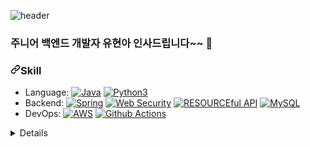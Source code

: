 ![header](https://capsule-render.vercel.app/api?type=Waving&color=auto&height=225&section=header&text=Welcome&fontSize=90)


### 주니어 백엔드 개발자 유현아 인사드립니다~~ 👋




<h3 dir="auto"><a id="user-content-skill" class="anchor" aria-hidden="true" href="#skill"><svg class="octicon octicon-link" viewBox="0 0 16 16" version="1.1" width="16" height="16" aria-hidden="true"><path d="m7.775 3.275 1.25-1.25a3.5 3.5 0 1 1 4.95 4.95l-2.5 2.5a3.5 3.5 0 0 1-4.95 0 .751.751 0 0 1 .018-1.042.751.751 0 0 1 1.042-.018 1.998 1.998 0 0 0 2.83 0l2.5-2.5a2.002 2.002 0 0 0-2.83-2.83l-1.25 1.25a.751.751 0 0 1-1.042-.018.751.751 0 0 1-.018-1.042Zm-4.69 9.64a1.998 1.998 0 0 0 2.83 0l1.25-1.25a.751.751 0 0 1 1.042.018.751.751 0 0 1 .018 1.042l-1.25 1.25a3.5 3.5 0 1 1-4.95-4.95l2.5-2.5a3.5 3.5 0 0 1 4.95 0 .751.751 0 0 1-.018 1.042.751.751 0 0 1-1.042.018 1.998 1.998 0 0 0-2.83 0l-2.5 2.5a1.998 1.998 0 0 0 0 2.83Z"></path></svg></a>Skill</h3>
<ul dir="auto">
<li>Language:
<a target="_blank" rel="noopener noreferrer nofollow" href="https://camo.githubusercontent.com/cb6ba63b980eb3ddabe7435dfe0d88a3a42b5b0b1484fb66efa928ed6989a1d8/68747470733a2f2f696d672e736869656c64732e696f2f62616467652f4a6176612d2532334544384230302e7376673f267374796c653d666c6174266c6f676f3d6a617661266c6f676f436f6c6f723d7768697465"><img src="https://camo.githubusercontent.com/cb6ba63b980eb3ddabe7435dfe0d88a3a42b5b0b1484fb66efa928ed6989a1d8/68747470733a2f2f696d672e736869656c64732e696f2f62616467652f4a6176612d2532334544384230302e7376673f267374796c653d666c6174266c6f676f3d6a617661266c6f676f436f6c6f723d7768697465" alt="Java" data-canonical-src="https://img.shields.io/badge/Java-%23ED8B00.svg?&amp;style=flat&amp;logo=java&amp;logoColor=white" style="max-width: 100%;"></a>
<a target="_blank" rel="noopener noreferrer nofollow" href="https://camo.githubusercontent.com/3eee4034d2da85f3300cdf30ae51a8a2fee3103726a1e99f43292fb6173880ce/68747470733a2f2f696d672e736869656c64732e696f2f62616467652f507974686f6e2532302d2532333134333534432e7376673f267374796c653d666c6174266c6f676f3d707974686f6e266c6f676f436f6c6f723d7768697465"><img src="https://camo.githubusercontent.com/3eee4034d2da85f3300cdf30ae51a8a2fee3103726a1e99f43292fb6173880ce/68747470733a2f2f696d672e736869656c64732e696f2f62616467652f507974686f6e2532302d2532333134333534432e7376673f267374796c653d666c6174266c6f676f3d707974686f6e266c6f676f436f6c6f723d7768697465" alt="Python3" data-canonical-src="https://img.shields.io/badge/Python%20-%2314354C.svg?&amp;style=flat&amp;logo=python&amp;logoColor=white" style="max-width: 100%;"></a></li>
<li>Backend: <a target="_blank" rel="noopener noreferrer nofollow" href="https://camo.githubusercontent.com/042cee10fee41e0649198f837de82e33f6e7699d79e08605abb4d55fe553e3c8/68747470733a2f2f696d672e736869656c64732e696f2f62616467652f537072696e672532302d2532333644423333462e7376673f267374796c653d666c6174266c6f676f3d737072696e67266c6f676f436f6c6f723d7768697465"><img src="https://camo.githubusercontent.com/042cee10fee41e0649198f837de82e33f6e7699d79e08605abb4d55fe553e3c8/68747470733a2f2f696d672e736869656c64732e696f2f62616467652f537072696e672532302d2532333644423333462e7376673f267374796c653d666c6174266c6f676f3d737072696e67266c6f676f436f6c6f723d7768697465" alt="Spring" data-canonical-src="https://img.shields.io/badge/Spring%20-%236DB33F.svg?&amp;style=flat&amp;logo=spring&amp;logoColor=white" style="max-width: 100%;"></a> <a target="_blank" rel="noopener noreferrer nofollow" href="https://camo.githubusercontent.com/768e09bba446d1b80bd7ad335171e1b18c5c63a087c5d4997f47c092945a6bf8/68747470733a2f2f696d672e736869656c64732e696f2f62616467652f2d57656225323053656375726974792d626c61636b"><img src="https://camo.githubusercontent.com/768e09bba446d1b80bd7ad335171e1b18c5c63a087c5d4997f47c092945a6bf8/68747470733a2f2f696d672e736869656c64732e696f2f62616467652f2d57656225323053656375726974792d626c61636b" alt="Web Security" data-canonical-src="https://img.shields.io/badge/-Web%20Security-black" style="max-width: 100%;"></a> <a href="https://medium.com/@trevorhreed/you-re-api-isn-t-restful-and-that-s-good-b2662079cf0e" rel="nofollow"><img src="https://camo.githubusercontent.com/521efe04033797129cd9da1f86a36ae48473e2fcee40c829f1f849950403b157/68747470733a2f2f696d672e736869656c64732e696f2f62616467652f2d5245534f5552434566756c2532304150492d626c756576696f6c6574" alt="RESOURCEful API" data-canonical-src="https://img.shields.io/badge/-RESOURCEful%20API-blueviolet" style="max-width: 100%;"></a> <a target="_blank" rel="noopener noreferrer nofollow" href="https://camo.githubusercontent.com/186f7922807a1fc61f09cb8c4c68ed77742f052bdc0de915fd8b4a7d4a13bda9/68747470733a2f2f696d672e736869656c64732e696f2f62616467652f4d7973716c2d2532333030662e7376673f267374796c653d666c6174266c6f676f3d6d7973716c266c6f676f436f6c6f723d7768697465"><img src="https://camo.githubusercontent.com/186f7922807a1fc61f09cb8c4c68ed77742f052bdc0de915fd8b4a7d4a13bda9/68747470733a2f2f696d672e736869656c64732e696f2f62616467652f4d7973716c2d2532333030662e7376673f267374796c653d666c6174266c6f676f3d6d7973716c266c6f676f436f6c6f723d7768697465" alt="MySQL" data-canonical-src="https://img.shields.io/badge/Mysql-%2300f.svg?&amp;style=flat&amp;logo=mysql&amp;logoColor=white" style="max-width: 100%;"></a></li>
<li>DevOps: <a target="_blank" rel="noopener noreferrer nofollow" href="https://camo.githubusercontent.com/7af36a69735e636fba17064e7e4810dd2601a0c5a642784f3ca2237f53b9bc29/68747470733a2f2f696d672e736869656c64732e696f2f62616467652f4157532532302d2532334646393930302e7376673f267374796c653d666c6174266c6f676f3d616d617a6f6e2d617773266c6f676f436f6c6f723d7768697465"><img src="https://camo.githubusercontent.com/7af36a69735e636fba17064e7e4810dd2601a0c5a642784f3ca2237f53b9bc29/68747470733a2f2f696d672e736869656c64732e696f2f62616467652f4157532532302d2532334646393930302e7376673f267374796c653d666c6174266c6f676f3d616d617a6f6e2d617773266c6f676f436f6c6f723d7768697465" alt="AWS" data-canonical-src="https://img.shields.io/badge/AWS%20-%23FF9900.svg?&amp;style=flat&amp;logo=amazon-aws&amp;logoColor=white" style="max-width: 100%;"></a> <a target="_blank" rel="noopener noreferrer nofollow" href="https://camo.githubusercontent.com/55d4ce2a076b275f9742f49bede106f176763c61771bd01b7631e844cca656d8/68747470733a2f2f696d672e736869656c64732e696f2f62616467652f476974487562253230416374696f6e732532302d2532333236373145352e7376673f267374796c653d666c6174266c6f676f3d676974687562253230616374696f6e73266c6f676f436f6c6f723d7768697465"><img src="https://camo.githubusercontent.com/55d4ce2a076b275f9742f49bede106f176763c61771bd01b7631e844cca656d8/68747470733a2f2f696d672e736869656c64732e696f2f62616467652f476974487562253230416374696f6e732532302d2532333236373145352e7376673f267374796c653d666c6174266c6f676f3d676974687562253230616374696f6e73266c6f676f436f6c6f723d7768697465" alt="Github Actions" data-canonical-src="https://img.shields.io/badge/GitHub%20Actions%20-%232671E5.svg?&amp;style=flat&amp;logo=github%20actions&amp;logoColor=white" style="max-width: 100%;"></a></li>
</ul>
<details>


![hyeonayou's github stats](https://github-readme-stats.vercel.app/api?username=hyeonayou&show_icons=true)



<!--


![hyeonayou's github stats](https://github-readme-stats.vercel.app/api?username=hyeonayou&show_icons=true)


**hyeonayou/hyeonayou** is a ✨ _special_ ✨ repository because its `README.md` (this file) appears on your GitHub profile.





### 주니어 백엔드 개발자 인사드립니다~~ 👋
Here are some ideas to get you started:

- 🔭 I’m currently working on ...
- 🌱 I’m currently learning ...
- 👯 I’m looking to collaborate on ...
- 🤔 I’m looking for help with ...
- 💬 Ask me about ...
- 📫 How to reach me: ...
- 😄 Pronouns: ...
- ⚡ Fun fact: ...
-->
